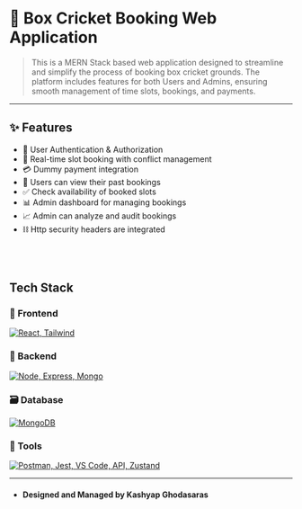 # 🏏 Box Cricket Booking Web Application
> This is a MERN Stack based web application designed to streamline and simplify the process of booking box cricket grounds. The platform includes features for both Users and Admins, ensuring smooth management of time slots, bookings, and payments.
---

## ✨ Features
- 🔑 User Authentication & Authorization
- 📅 Real-time slot booking with conflict management
- 💳 Dummy payment integration
- 📜 Users can view their past bookings
- ✅ Check availability of booked slots
- 📊 Admin dashboard for managing bookings
- 📈 Admin can analyze and audit bookings
- ⛓ Http security headers are integrated
<br>
<br>

## Tech Stack

### 🏡 Frontend
[![React, Tailwind](https://go-skill-icons.vercel.app/api/icons?i=react,tailwind)](https://skillicons.dev)


### 🔧 Backend
[![Node, Express, Mongo](https://skillicons.dev/icons?i=nodejs,express)](https://skillicons.dev)


### 🗃️ Database
[![MongoDB](https://skillicons.dev/icons?i=mongodb)](https://skillicons.dev)


### 🧰 Tools
[![Postman, Jest, VS Code, API, Zustand](https://go-skill-icons.vercel.app/api/icons?i=postman,jest,zustand,vscode,jwt,api,vite&theme=dark)](https://skillicons.dev)

---
* ####  Designed and Managed by Kashyap Ghodasaras